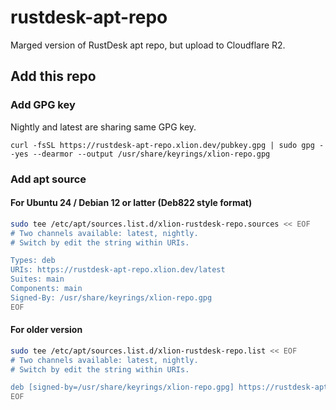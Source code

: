 # rustdesk-apt-repo
Marged version of RustDesk apt repo, but upload to Cloudflare R2.

## Add this repo
### Add GPG key
Nightly and latest are sharing same GPG key.
```
curl -fsSL https://rustdesk-apt-repo.xlion.dev/pubkey.gpg | sudo gpg --yes --dearmor --output /usr/share/keyrings/xlion-repo.gpg
```

### Add apt source
#### For Ubuntu 24 / Debian 12 or latter (Deb822 style format)

```bash
sudo tee /etc/apt/sources.list.d/xlion-rustdesk-repo.sources << EOF
# Two channels available: latest, nightly.
# Switch by edit the string within URIs.

Types: deb
URIs: https://rustdesk-apt-repo.xlion.dev/latest
Suites: main
Components: main
Signed-By: /usr/share/keyrings/xlion-repo.gpg
EOF
```

#### For older version

```bash
sudo tee /etc/apt/sources.list.d/xlion-rustdesk-repo.list << EOF
# Two channels available: latest, nightly.
# Switch by edit the string within URIs.

deb [signed-by=/usr/share/keyrings/xlion-repo.gpg] https://rustdesk-apt-repo.xlion.dev/latest main main
EOF
```
